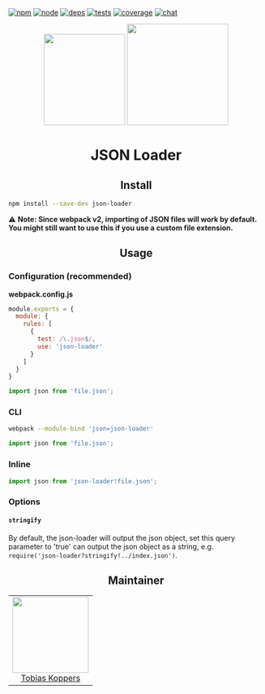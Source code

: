 [![npm][npm]][npm-url]
[![node][node]][node-url]
[![deps][deps]][deps-url]
[![tests][tests]][tests-url]
[![coverage][cover]][cover-url]
[![chat][chat]][chat-url]

<div align="center">
  <img width="160" height="180"
    src="https://worldvectorlogo.com/logos/json.svg">
  <a href="https://github.com/webpack/webpack">
    <img width="200" height="200"
      src="https://webpack.js.org/assets/icon-square-big.svg">
  </a>
  <h1>JSON Loader</h1>
</div>

<h2 align="center">Install</h2>

```bash
npm install --save-dev json-loader
```

⚠️ **Note: Since webpack v2, importing of JSON files will work by default. You might still want to use this if you use a custom file extension.** 

<h2 align="center">Usage</h2>


### Configuration (recommended)

**webpack.config.js**
```js
module.exports = {
  module: {
    rules: [
      {
        test: /\.json$/,
        use: 'json-loader'
      }
    ]
  }
}
```

```js
import json from 'file.json';
```

### CLI

```bash
webpack --module-bind 'json=json-loader'
```

```js
import json from 'file.json';
```

### Inline

```js
import json from 'json-loader!file.json';
```



### Options

#### `stringify`

By default, the json-loader will output the json object, set this query parameter to 'true' can output the json object as a string, e.g. `require('json-loader?stringify!../index.json')`.




<h2 align="center">Maintainer</h2>

<table>
  <tbody>
    <tr>
      <td align="center">
        <img width="150" height="150" src="https://avatars.githubusercontent.com/sokra?v=3">
        </br>
        <a href="https://github.com/sokra">Tobias Koppers</a>
      </td>
    </tr>
  </tbody>
</table>


[npm]: https://img.shields.io/npm/v/json-loader.svg
[npm-url]: https://npmjs.com/package/json-loader

[node]: https://img.shields.io/node/v/json-loader.svg
[node-url]: https://nodejs.org

[deps]: https://david-dm.org/webpack/json-loader.svg
[deps-url]: https://david-dm.org/webpack/json-loader

[tests]: http://img.shields.io/travis/webpack/json-loader.svg
[tests-url]: https://travis-ci.org/webpack/json-loader

[cover]: https://coveralls.io/repos/github/webpack/json-loader/badge.svg
[cover-url]: https://coveralls.io/github/webpack/json-loader

[chat]: https://badges.gitter.im/webpack/webpack.svg
[chat-url]: https://gitter.im/webpack/webpack
